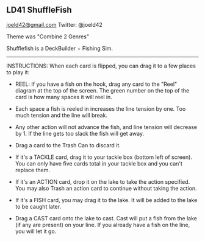 LD41 ShuffleFish
-----------------
joeld42@gmail.com
Twitter: @joeld42

Theme was "Combine 2 Genres"

Shufflefish is a DeckBuilder + Fishing Sim. 

--------
INSTRUCTIONS: 
When each card is flipped, you can drag it to a few places to play it:

- REEL: If you have a fish on the hook, drag any card to the "Reel" diagram at the top of the screen. 
The green number on the top of the card is how many spaces it will reel in.

- Each space a fish is reeled in increases the line tension by one. Too much tension and the line will break.

- Any other action will not advance the fish, and line tension will decrease by 1. 
If the line gets too slack the fish will get away.

- Drag a card to the Trash Can to discard it. 

- If it's a TACKLE card, drag it to your tackle box (bottom left of screen). You can only
have five cards total in your tackle box and you can't replace them.

- If it's an ACTION card, drop it on the lake to take the action specified. You may also Trash
an action card to continue without taking the action.

- If it's a FISH card, you may drag it to the lake. It will be added to the lake to be caught later.

- Drag a CAST card onto the lake to cast. Cast will put a fish from the lake (if any are present) on your line.
If you already have a fish on the line, you will let it go.  
